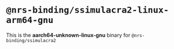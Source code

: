 # `@nrs-binding/ssimulacra2-linux-arm64-gnu`

This is the **aarch64-unknown-linux-gnu** binary for `@nrs-binding/ssimulacra2`
